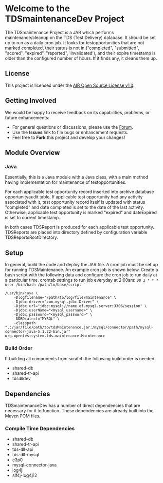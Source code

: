 # Welcome to the TDSmaintenanceDev Project

The TDSmaintenance Project is a JAR which performs maintenance/cleanup on the TDS (Test Delivery) database. It should be set up to run as a daily cron job. It looks for testopportunities that are not marked completed, their status is not in ("completed", "submitted", "scored", "expired", "reported", 'invalidated'), and their expire timestamp is older than the configured number of hours. If it finds any, it cleans them up.

## License ##
This project is licensed under the [AIR Open Source License v1.0](http://www.smarterapp.org/documents/American_Institutes_for_Research_Open_Source_Software_License.pdf).

## Getting Involved ##
We would be happy to receive feedback on its capabilities, problems, or future enhancements:

* For general questions or discussions, please use the [Forum](http://forum.opentestsystem.org/viewforum.php?f=9).
* Use the **Issues** link to file bugs or enhancement requests.
* Feel free to **Fork** this project and develop your changes!

## Module Overview

### Java

Essentially, this is a Java module with a Java class, with a main method having implementation for maintenance of testopportunities.

For each applicable test opportunity record inserted into archive database opportunityaudit table, If applicable test opportunity had any activity associated with it, test opportunity record itself is updated with status "completed" and date completed is set to the date of the last activity. Otherwise, applicable test opportunity is marked "expired" and dateExpired is set to current timestamp.

In both cases TDSReport is produced for each applicable test opportunity. TDSReports are placed into directory defined by configuration variable TDSReportsRootDirectory. 

## Setup
In general, build the code and deploy the JAR file. A cron job must be set up for running TDSMaintenance.
An example cron job is shown below. Create a bash script with the following data and configure the cron job to run daily at a particular time. crontab settings to run job everyday at 2:00am:
`00 2 * * * user /bin/bash /path/to/base/script`

```
/usr/bin/java \
    -Dlogfilename="/path/to/log/file/maintenance" \
    -Djdbc.driver="com.mysql.jdbc.Driver" \
    -Djdbc.url="jdbc:mysql://name.of.mysql.server:3306/session" \
    -Djdbc.userName="<mysql_username>" \
    -Djdbc.password="<mysql_password>" \
    -DDBDialect="MYSQL" \
    -classpath ".:/jar/file/path/to/tdsMaintenance.jar:/mysql/connector/path/mysql-connector-java-5.1.22-bin.jar" org.opentestsystem.tds.maintenance.Maintenance

```

### Build Order

If building all components from scratch the following build order is needed:

* shared-db
* shared-tr-api
* tdsdlldev

## Dependencies
TDSmaintenanceDev has a number of direct dependencies that are necessary for it to function.  These dependencies are already built into the Maven POM files.

### Compile Time Dependencies
* shared-db
* shared-tr-api
* tds-dll-api
* tds-dll-mysql
* c3p0
* mysql-connector-java
* log4j
* slf4j-log4j12